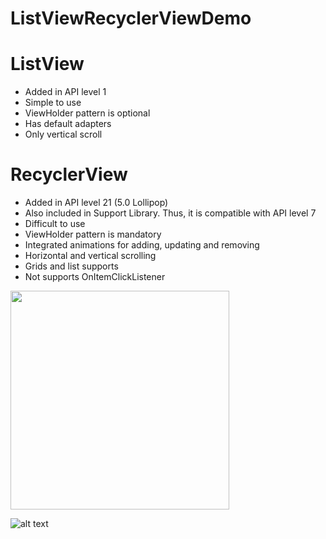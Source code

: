 # ListViewRecyclerViewDemo

# ListView
- Added in API level 1
- Simple to use
- ViewHolder pattern is optional
- Has default adapters
- Only vertical scroll

# RecyclerView
- Added in API level 21 (5.0 Lollipop)
- Also included in Support Library. Thus, it is compatible with API level 7
- Difficult to use
- ViewHolder pattern is mandatory
- Integrated animations for adding, updating and removing
- Horizontal and vertical scrolling
- Grids and list supports
- Not supports OnItemClickListener

<img src="https://lh3.googleusercontent.com/4W6RrIxWEsBTVJipQMipwdQc_p17IZwtnKDjMbHHt_OOrjP1XH7tp6CnTShdIjB4oM-1_U6tEV2zsA=w3360-h1764-rw" width="350"/>

![alt text](https://lh3.googleusercontent.com/4W6RrIxWEsBTVJipQMipwdQc_p17IZwtnKDjMbHHt_OOrjP1XH7tp6CnTShdIjB4oM-1_U6tEV2zsA=w3360-h1764-rw)

